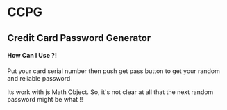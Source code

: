 # CCPG
<h2>Credit Card Password Generator</h2>
<h4>How Can I Use ?!</h4>
<p>Put your card serial number then push get pass button to get your random and reliable password</p>
<p>Its work with js Math Object. So, it's not clear at all that the next random password might be what !!</p>
